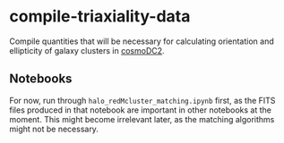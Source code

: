 # compile-triaxiality-data
Compile quantities that will be necessary for calculating orientation and ellipticity of galaxy clusters in [cosmoDC2](https://github.com/LSSTDESC/cosmodc2).

## Notebooks
For now, run through `halo_redMcluster_matching.ipynb` first, as the FITS files produced in that notebook are important in other notebooks at the moment. This might become irrelevant later, as the matching algorithms might not be necessary.
